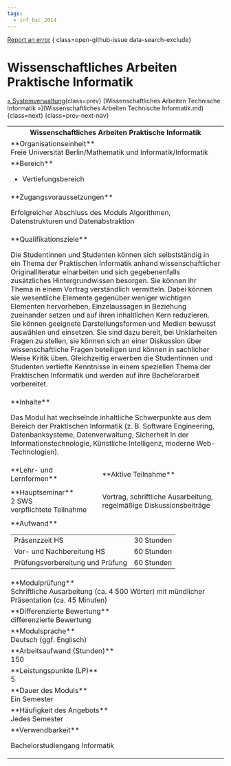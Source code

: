 ```yaml
---
tags:
  - inf_bsc_2014
---
```

[Report an error](https://github.com/SGSSGene/FUB-SUP/issues/new?title=Error%20in%20%22Wissenschaftliches%20Arbeiten%20Praktische%20Informatik%22&body=There%20seems%20to%20be%20an%20error%20in%20module%20%22Wissenschaftliches%20Arbeiten%20Praktische%20Informatik%22%2E%0A%0A%3CDescribe%20here%20a%20slightly%20more%20detailed%20description%20of%20what%20is%20wrong%3E&labels=bug)
{ class=open-github-issue data-search-exclude}

# Wissenschaftliches Arbeiten Praktische Informatik

[« Systemverwaltung](Systemverwaltung.md){class=prev}
[Wissenschaftliches Arbeiten Technische Informatik »](Wissenschaftliches Arbeiten Technische Informatik.md){class=next}
{class=prev-next-nav}

<table markdown id="moduledesc">
<tr markdown class="moduledesc_head"><th colspan="2">Wissenschaftliches Arbeiten Praktische Informatik </th></tr>
<tr markdown><td colspan="2">**Organisationseinheit**   <br>Freie Universität Berlin/Mathematik und Informatik/Informatik</td></tr>

<tr markdown><td colspan="2">**Bereich**<br>


- Vertiefungsbereich

</td></tr>

<tr markdown><td colspan="2">**Zugangsvoraussetzungen** <br>

Erfolgreicher Abschluss des Moduls Algorithmen, Datenstrukturen und Datenabstraktion


</td></tr>
<tr markdown><td colspan="2">**Qualifikationsziele**    <br>

Die Studentinnen und Studenten können sich selbstständig in ein Thema der
Praktischen Informatik anhand wissenschaftlicher Originalliteratur
einarbeiten und sich gegebenenfalls zusätzliches Hintergrundwissen besorgen.
Sie können ihr Thema in einem Vortrag verständlich vermitteln. Dabei können
sie wesentliche Elemente gegenüber weniger wichtigen Elementen hervorheben,
Einzelaussagen in Beziehung zueinander setzen und auf ihren inhaltlichen
Kern reduzieren. Sie können geeignete Darstellungsformen und Medien bewusst
auswählen und einsetzen. Sie sind dazu bereit, bei Unklarheiten Fragen zu
stellen, sie können sich an einer Diskussion über wissenschaftliche Fragen
beteiligen und können in sachlicher Weise Kritik üben. Gleichzeitig erwerben
die Studentinnen und Studenten vertiefte Kenntnisse in einem speziellen
Thema der Praktischen Informatik und werden auf ihre Bachelorarbeit
vorbereitet.


</td></tr>
<tr markdown><td colspan="2">**Inhalte**                <br>

Das Modul hat wechselnde inhaltliche Schwerpunkte aus dem Bereich der
Praktischen Informatik (z. B. Software Engineering, Datenbanksysteme,
Datenverwaltung, Sicherheit in der Informationstechnologie, Künstliche
Intelligenz, moderne Web-Technologien).


</td></tr>

<tr markdown><td>**Lehr- und Lernformen**</td><td>**Aktive Teilnahme**</td></tr>
<tr markdown><td> **Hauptseminar** <br>2 SWS <br> verpflichtete Teilnahme</td><td>

Vortrag, schriftliche Ausarbeitung, regelmäßige Diskussionsbeiträge
</td></tr>
<tr markdown><td colspan="2">**Aufwand**                <br>
<table class="aufwand_table">
<tr><td>Präsenzzeit HS</td><td>30 Stunden</td></tr>
<tr><td>Vor- und Nachbereitung HS</td><td>60 Stunden</td></tr>
<tr><td>Prüfungsvorbereitung und Prüfung</td><td>60 Stunden</td></tr>
</table>

</td></tr>
<tr markdown><td colspan="2">**Modulprüfung**             <br>Schriftliche Ausarbeitung (ca. 4 500 Wörter) mit mündlicher Präsentation
(ca. 45 Minuten)


</td></tr>
<tr markdown><td colspan="2">**Differenzierte Bewertung** <br>differenzierte Bewertung

</td></tr>
<tr markdown><td colspan="2">**Modulsprache**             <br>Deutsch (ggf. Englisch)</td></tr>
<tr markdown><td colspan="2">**Arbeitsaufwand (Stunden)** <br>150</td></tr>
<tr markdown><td colspan="2">**Leistungspunkte (LP)**     <br>5</td></tr>
<tr markdown><td colspan="2">**Dauer des Moduls**         <br>Ein Semester</td></tr>
<tr markdown><td colspan="2">**Häufigkeit des Angebots**  <br>Jedes Semester</td></tr>
<tr markdown><td colspan="2">**Verwendbarkeit**           <br>

Bachelorstudiengang Informatik


</td></tr>

</table>
